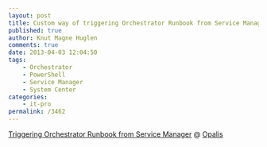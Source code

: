 ```yaml
---
layout: post
title: Custom way of triggering Orchestrator Runbook from Service Manager
published: true
author: Knut Magne Huglen
comments: true
date: 2013-04-03 12:04:50
tags:
    - Orchestrator
    - PowerShell
    - Service Manager
    - System Center
categories:
    - it-pro
permalink: /3462
---
```

[Triggering Orchestrator Runbook from Service Manager][1] @ [Opalis][2]

[1]: http://opalis.wordpress.com/2013/04/03/triggering-orchestrator-runbook-from-service-manager/
[2]: http://opalis.wordpress.com/